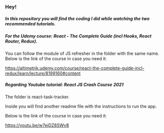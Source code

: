 ### **Hey!**



##### In this repository you will find the coding I did while watching the two recommended tutorials.



##### **For the Udemy course:** React - The Complete Guide (incl Hooks, React Router, Redux). 

You can follow the module of JS refresher in the folder with the same name. 
Below is the link of the course in case you need it:

https://altimetrik.udemy.com/course/react-the-complete-guide-incl-redux/learn/lecture/8199160#content



##### **Regarding Youtube tutorial:** React JS Crash Course 2021 

The folder is react-task-tracker.

Inside you will find another readme file with the instructions to run the app.  

Below is the link of the course in case you need it:

https://youtu.be/w7ejDZ8SWv8

